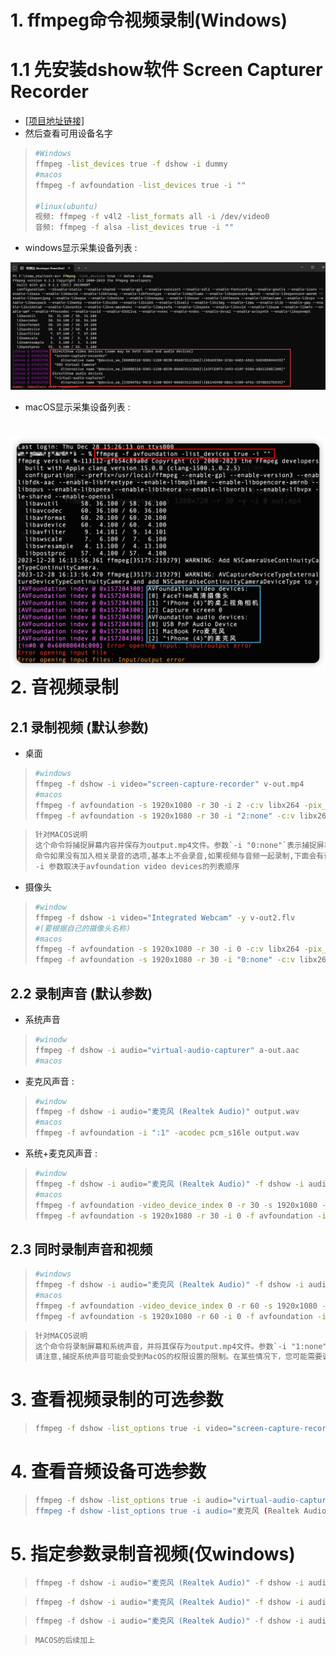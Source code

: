 # 1. ffmpeg命令视频录制(Windows)

# 1.1 先安装dshow软件 Screen Capturer Recorder

* [[项目地址链接]](https://sourceforge.net/projects/screencapturer/files/)
* 然后查看可用设备名字 

> ```bash
> #Windows
> ffmpeg -list_devices true -f dshow -i dummy
> #macos
> ffmpeg -f avfoundation -list_devices true -i ""
> 
> #linux(ubuntu)
> 视频: ffmpeg -f v4l2 -list_formats all -i /dev/video0
> 音频: ffmpeg -f alsa -list_devices true -i ""
> ```

* windows显示采集设备列表 : 

<img src="assets/image-20231227135152453.png" alt="image-20231227135152453" /> 

* macOS显示采集设备列表 : 

# <img src="./assets/image-20231228161609990.png" alt="image-20231228161609990" />  2. 音视频录制

## 2.1 录制视频 (默认参数)

* 桌面 

> ```bash
> #windows
> ffmpeg -f dshow -i video="screen-capture-recorder" v-out.mp4
> #macos
> ffmpeg -f avfoundation -s 1920x1080 -r 30 -i 2 -c:v libx264 -pix_fmt yuyv422 -y output.ts
> ffmpeg -f avfoundation -s 1920x1080 -r 30 -i "2:none" -c:v libx264 -pix_fmt yuyv422 -y output.ts
> ```

> ```tex
> 针对MACOS说明
> 这个命令将捕捉屏幕内容并保存为output.mp4文件。参数`-i "0:none"`表示捕捉屏幕,而不捕捉任何声音,也可以-i 0,
> 命令如果没有加入相关录音的选项,基本上不会录音,如果视频与音频一起录制,下面会有讲解
> -i 参数取决于avfoundation video devices的列表顺序
> ```

* 摄像头 

> ```bash
> #window
> ffmpeg -f dshow -i video="Integrated Webcam" -y v-out2.flv
> #(要根据自己的摄像头名称)
> #macos
> ffmpeg -f avfoundation -s 1920x1080 -r 30 -i 0 -c:v libx264 -pix_fmt yuyv422 -y output.ts
> ffmpeg -f avfoundation -s 1920x1080 -r 30 -i "0:none" -c:v libx264 -pix_fmt yuyv422 -y output.ts
> ```

## 2.2 录制声音 (默认参数)

* 系统声音 

> ```bash
> #winodw
> ffmpeg -f dshow -i audio="virtual-audio-capturer" a-out.aac
> #macos
> ```

* 麦克风声音 : 

> ```bash
> #window
> ffmpeg -f dshow -i audio="麦克风 (Realtek Audio)" output.wav
> #macos
> ffmpeg -f avfoundation -i ":1" -acodec pcm_s16le output.wav
> ```

* 系统+麦克风声音 : 

> ```bash
> #window
> ffmpeg -f dshow -i audio="麦克风 (Realtek Audio)" -f dshow -i audio="virtual-audio-capturer" -filter_complex amix=inputs=2:duration=first:dropout_transition=2 a-out2.aac
> #macos
> ffmpeg -f avfoundation -video_device_index 0 -r 30 -s 1920x1080 -i :1 out.mp4
> ffmpeg -f avfoundation -s 1920x1080 -r 30 -i 0 -f avfoundation -i :1 output.mp4
> ```

## 2.3 同时录制声音和视频

> ```bash
> #windows
> ffmpeg -f dshow -i audio="麦克风 (Realtek Audio)" -f dshow -i audio="virtualaudio-capturer" -filter_complex amix=inputs=2:duration=first:dropout_transition=2 -f dshow -i video="screen-capture-recorder" -y av-out.flv
> #macos
> ffmpeg -f avfoundation -video_device_index 0 -r 60 -s 1920x1080 -i :1 out.mp4
> ffmpeg -f avfoundation -s 1920x1080 -r 60 -i 0 -f avfoundation -i :1 output.mp4
> ```

> ```tex
> 针对MACOS说明
> 这个命令将录制屏幕和系统声音，并将其保存为output.mp4文件。参数`-i "1:none"`表示捕捉屏幕，而参数`-i ":0"`表示捕捉系统声音
> 请注意,捕捉系统声音可能会受到MacOS的权限设置的限制。在某些情况下，您可能需要调整系统设置以允许应用程序捕获系统声音。也请确保已经安装好OBS Virtual Camera。
> ```

# 3. 查看视频录制的可选参数

> ```bash
> ffmpeg -f dshow -list_options true -i video="screen-capture-recorder"
> 
> ```

# 4. 查看音频设备可选参数

> ```bash
> ffmpeg -f dshow -list_options true -i audio="virtual-audio-capturer“
> ffmpeg -f dshow -list_options true -i audio="麦克风 (Realtek Audio)"
> ```

# 5. 指定参数录制音视频(仅windows)

> ```bash
> ffmpeg -f dshow -i audio="麦克风 (Realtek Audio)" -f dshow -i audio="virtual-audio-capturer" -filter_complex amix=inputs=2:duration=first:dropout_transition=2 -f dshow -video_size 1920x1080 -framerate 15 -pixel_format yuv420p -i video="screen-capturerecorder" -vcodec h264_qsv -b:v 3M -y av-out.flv
> 
> ```

> ```bash
> ffmpeg -f dshow -i audio="麦克风 (Realtek Audio)" -f dshow -i audio="virtual-audio-capturer" -filter_complex amix=inputs=2:duration=first:dropout_transition=2 -f dshow -i video="screen-capture-recorder" -vcodec h264_qsv -b:v 3M -r 15 -y avout2.mp4
> 
> ```

> ```bash
> ffmpeg -f dshow -i audio="麦克风 (Realtek Audio)" -f dshow -i audio="virtual-audio-capturer" -filter_complex amix=inputs=2:duration=first:dropout_transition=2 -f dshow -framerate 15 -pixel_format yuv420p -i video="screen-capture-recorder" -vcodec h264_qsv -b:v 3M -r 15 -y av-out3.mp4
> 
> ```

> ```tex
> MACOS的后续加上
> ```



